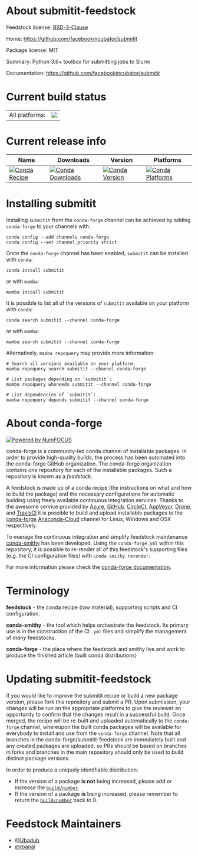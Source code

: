 About submitit-feedstock
========================

Feedstock license: [BSD-3-Clause](https://github.com/conda-forge/submitit-feedstock/blob/main/LICENSE.txt)

Home: https://github.com/facebookincubator/submitit

Package license: MIT

Summary: Python 3.6+ toolbox for submitting jobs to Slurm

Documentation: https://github.com/facebookincubator/submitit

Current build status
====================


<table><tr><td>All platforms:</td>
    <td>
      <a href="https://dev.azure.com/conda-forge/feedstock-builds/_build/latest?definitionId=10559&branchName=main">
        <img src="https://dev.azure.com/conda-forge/feedstock-builds/_apis/build/status/submitit-feedstock?branchName=main">
      </a>
    </td>
  </tr>
</table>

Current release info
====================

| Name | Downloads | Version | Platforms |
| --- | --- | --- | --- |
| [![Conda Recipe](https://img.shields.io/badge/recipe-submitit-green.svg)](https://anaconda.org/conda-forge/submitit) | [![Conda Downloads](https://img.shields.io/conda/dn/conda-forge/submitit.svg)](https://anaconda.org/conda-forge/submitit) | [![Conda Version](https://img.shields.io/conda/vn/conda-forge/submitit.svg)](https://anaconda.org/conda-forge/submitit) | [![Conda Platforms](https://img.shields.io/conda/pn/conda-forge/submitit.svg)](https://anaconda.org/conda-forge/submitit) |

Installing submitit
===================

Installing `submitit` from the `conda-forge` channel can be achieved by adding `conda-forge` to your channels with:

```
conda config --add channels conda-forge
conda config --set channel_priority strict
```

Once the `conda-forge` channel has been enabled, `submitit` can be installed with `conda`:

```
conda install submitit
```

or with `mamba`:

```
mamba install submitit
```

It is possible to list all of the versions of `submitit` available on your platform with `conda`:

```
conda search submitit --channel conda-forge
```

or with `mamba`:

```
mamba search submitit --channel conda-forge
```

Alternatively, `mamba repoquery` may provide more information:

```
# Search all versions available on your platform:
mamba repoquery search submitit --channel conda-forge

# List packages depending on `submitit`:
mamba repoquery whoneeds submitit --channel conda-forge

# List dependencies of `submitit`:
mamba repoquery depends submitit --channel conda-forge
```


About conda-forge
=================

[![Powered by
NumFOCUS](https://img.shields.io/badge/powered%20by-NumFOCUS-orange.svg?style=flat&colorA=E1523D&colorB=007D8A)](https://numfocus.org)

conda-forge is a community-led conda channel of installable packages.
In order to provide high-quality builds, the process has been automated into the
conda-forge GitHub organization. The conda-forge organization contains one repository
for each of the installable packages. Such a repository is known as a *feedstock*.

A feedstock is made up of a conda recipe (the instructions on what and how to build
the package) and the necessary configurations for automatic building using freely
available continuous integration services. Thanks to the awesome service provided by
[Azure](https://azure.microsoft.com/en-us/services/devops/), [GitHub](https://github.com/),
[CircleCI](https://circleci.com/), [AppVeyor](https://www.appveyor.com/),
[Drone](https://cloud.drone.io/welcome), and [TravisCI](https://travis-ci.com/)
it is possible to build and upload installable packages to the
[conda-forge](https://anaconda.org/conda-forge) [Anaconda-Cloud](https://anaconda.org/)
channel for Linux, Windows and OSX respectively.

To manage the continuous integration and simplify feedstock maintenance
[conda-smithy](https://github.com/conda-forge/conda-smithy) has been developed.
Using the ``conda-forge.yml`` within this repository, it is possible to re-render all of
this feedstock's supporting files (e.g. the CI configuration files) with ``conda smithy rerender``.

For more information please check the [conda-forge documentation](https://conda-forge.org/docs/).

Terminology
===========

**feedstock** - the conda recipe (raw material), supporting scripts and CI configuration.

**conda-smithy** - the tool which helps orchestrate the feedstock.
                   Its primary use is in the construction of the CI ``.yml`` files
                   and simplify the management of *many* feedstocks.

**conda-forge** - the place where the feedstock and smithy live and work to
                  produce the finished article (built conda distributions)


Updating submitit-feedstock
===========================

If you would like to improve the submitit recipe or build a new
package version, please fork this repository and submit a PR. Upon submission,
your changes will be run on the appropriate platforms to give the reviewer an
opportunity to confirm that the changes result in a successful build. Once
merged, the recipe will be re-built and uploaded automatically to the
`conda-forge` channel, whereupon the built conda packages will be available for
everybody to install and use from the `conda-forge` channel.
Note that all branches in the conda-forge/submitit-feedstock are
immediately built and any created packages are uploaded, so PRs should be based
on branches in forks and branches in the main repository should only be used to
build distinct package versions.

In order to produce a uniquely identifiable distribution:
 * If the version of a package **is not** being increased, please add or increase
   the [``build/number``](https://docs.conda.io/projects/conda-build/en/latest/resources/define-metadata.html#build-number-and-string).
 * If the version of a package **is** being increased, please remember to return
   the [``build/number``](https://docs.conda.io/projects/conda-build/en/latest/resources/define-metadata.html#build-number-and-string)
   back to 0.

Feedstock Maintainers
=====================

* [@Ubadub](https://github.com/Ubadub/)
* [@rpanai](https://github.com/rpanai/)

